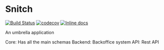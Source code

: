 # Snitch

[![Build Status](https://travis-ci.org/aviabird/snitch.svg?branch=develop)](https://travis-ci.org/aviabird/snitch)
[![codecov](https://codecov.io/gh/aviabird/snitch/branch/develop/graph/badge.svg)](https://codecov.io/gh/aviabird/snitch)
[![Inline docs](http://inch-ci.org/github/aviabird/snitch.svg)](http://inch-ci.org/github/aviabird/snitch)

An umbrella application

Core: Has all the main schemas
Backend: Backoffice system
API: Rest API
